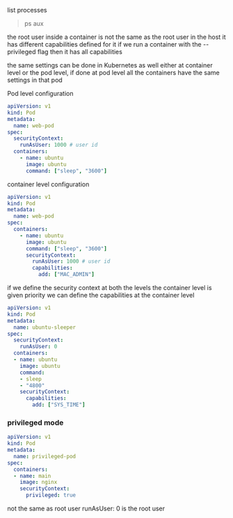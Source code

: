 list processes
> ps aux

the root user inside a container is not the same as the root user in the host
it has different capabilities defined for it
if we run a container with the --privileged flag then it has all capabilities

the same settings can be done in Kubernetes as well
either at container level or the pod level, if done at pod level all the containers have the same settings in that pod

Pod level configuration
```yml
apiVersion: v1
kind: Pod
metadata:
  name: web-pod
spec: 
  securityContext:
    runAsUser: 1000 # user id
  containers:
    - name: ubuntu
      image: ubuntu
      command: ["sleep", "3600"]
```

container level configuration
```yml
apiVersion: v1
kind: Pod
metadata:
  name: web-pod
spec: 
  containers:
    - name: ubuntu
      image: ubuntu
      command: ["sleep", "3600"]
      securityContext:
	    runAsUser: 1000 # user id
	    capabilities:
	      add: ["MAC_ADMIN"]
```

if we define the security context at both the levels the container level is given priority
we can define the capabilities at the container level

```yml
apiVersion: v1
kind: Pod
metadata:
  name: ubuntu-sleeper
spec:
  securityContext:
    runAsUser: 0
  containers:
  - name: ubuntu
    image: ubuntu
    command:
    - sleep
    - "4800"
    securityContext:
      capabilities:
        add: ["SYS_TIME"]
```

### privileged mode
```yml
apiVersion: v1
kind: Pod
metadata:
  name: privileged-pod
spec:
  containers:
  - name: main
    image: nginx
    securityContext:
      privileged: true
```

not the same as root user
runAsUser: 0 is the root user